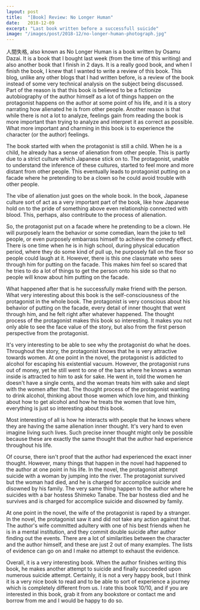 ```yaml
---
layout: post
title:  "[Book] Review: No Longer Human"
date:   2018-12-09
excerpt: "Last book written before a successfull suicide"
image: "/images/post/2018-12/no-longer-human-photograph.jpg"
---
```


人間失格, also known as No Longer Human is a book written by Osamu Dazai. It is a book that I bought last week (from the time of this writing) and also another book that I finish in 2 days. It is a really good book, and when I finish the book, I knew that I wanted to write a review of this book. This blog, unlike any other blogs that I had written before, is a review of the book instead of some very technical analysis on the subject being discussed. Part of the reason is that this book is believed to be a fictionize autobiography of the author himself as a lot of things happen on the protagonist happens on the author at some point of his life, and it is a story narrating how alienated he is from other people. Another reason is that while there is not a lot to analyze, feelings gain from reading the book is more important than trying to analyze and interpret it as correct as possible. What more important and charming in this book is to experience the character (or the author) feelings. 

The book started with when the protagonist is still a child. When he is a child, he already has a sense of alienation from other people. This is partly due to a strict culture which Japanese stick on to. The protagonist, unable to understand the inference of these cultures, started to feel more and more distant from other people. This eventually leads to protagonist putting on a facade where he pretending to be a clown so he could avoid trouble with other people. 

The vibe of alienation just goes on the whole book. In the book, Japanese culture sort of act as a very important part of the book, like how Japanese hold on to the pride of something above even relationship connected with blood. This, perhaps, also contribute to the process of alienation. 

So, the protagonist put on a facade where he pretending to be a clown. He will purposely learn the behavior or some comedian, learn the joke to tell people, or even purposely embarrass himself to achieve the comedy effect. There is one time when he is in high school, during physical education period, where they do some kind of pull up, he purposely fall on the floor so people could laugh at it. However, there is this one classmate who sees through him for putting on the facade. This makes him feel so scared that he tries to do a lot of things to get the person onto his side so that no people will know about him putting on the facade. 

What happened after that is he successfully make friend with the person. What very interesting about this book is the self-consciousness of the protagonist in the whole book. The protagonist is very conscious about his behavior of putting on the facade, every detail of inner thought that went through him, and he felt right after whatever happened. The thought process of the protagonist makes this book so interesting. It makes you not only able to see the face value of the story, but also from the first person perspective from the protagonist. 

It's very interesting to be able to see why the protagonist do what he does. Throughout the story, the protagonist knows that he is very attractive towards women. At one point in the novel, the protagonist is addicted to alcohol for escaping his existential vacuum. However, the protagonist runs out of money, yet he still went to one of the bars where he knows a woman inside is attracted to him to ask for sake. He went in, told the women he doesn't have a single cents, and the woman treats him with sake and slept with the women after that. The thought process of the protagonist wanting to drink alcohol, thinking about those women which love him, and thinking about how to get alcohol and how he treats the women that love him, everything is just so interesting about this book. 

Most interesting of all is how he interacts with people that he knows where they are having the same alienation inner thought. It's very hard to even imagine living such lives. Such precise inner thought might only be possible because these are exactly the same thought that the author had experience throughout his life. 

Of course, there isn't proof that the author had experienced the exact inner thought. However, many things that happen in the novel had happened to the author at one point in his life. In the novel, the protagonist attempt suicide with a woman by jumping into the river. The protagonist survived but the woman had died, and he is charged for accomplice suicide and disowned by his family. The very same thing happen to the author where he suicides with a bar hostess Shimeko Tanabe. The bar hostess died and he survives and is charged for accomplice suicide and disowned by family. 

At one point in the novel, the wife of the protagonist is raped by a stranger. In the novel, the protagonist saw it and did not take any action against that. The author's wife committed adultery with one of his best friends when he is in a mental institution, and they commit double suicide after author finding out the events. There are a lot of similarities between the character and the author himself, and these are just 2 out of many examples. The lists of evidence can go on and I make no attempt to exhaust the evidence. 

Overall, it is a very interesting book. When the author finishes writing this book, he makes another attempt to suicide and finally succeeded upon numerous suicide attempt. Certainly, it is not a very happy book, but I think it is a very nice book to read and to be able to sort of experience a journey which is completely different from us. I rate this book 10/10, and if you are interested in this book, grab it from any bookstore or contact me and borrow from me and I would be happy to do so. 